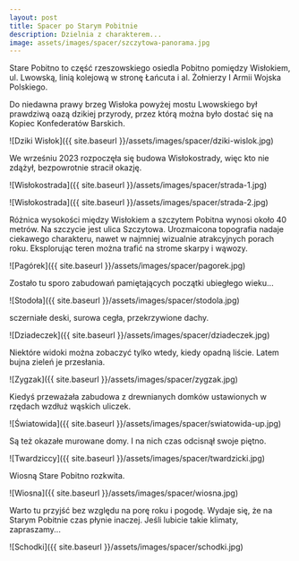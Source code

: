 ```yaml
---
layout: post
title: Spacer po Starym Pobitnie
description: Dzielnia z charakterem...
image: assets/images/spacer/szczytowa-panorama.jpg
---
```


Stare Pobitno to część rzeszowskiego osiedla Pobitno pomiędzy Wisłokiem, ul. Lwowską, linią kolejową w stronę Łańcuta i al. Żołnierzy I Armii Wojska Polskiego.

Do niedawna prawy brzeg Wisłoka powyżej mostu Lwowskiego był prawdziwą oazą dzikiej przyrody, przez którą można było dostać się na Kopiec Konfederatów Barskich.

![Dziki Wisłok]({{ site.baseurl }}/assets/images/spacer/dziki-wislok.jpg)

We wrześniu 2023 rozpoczęła się budowa Wisłokostrady, więc kto nie zdążył, bezpowrotnie stracił okazję.

![Wisłokostrada]({{ site.baseurl }}/assets/images/spacer/strada-1.jpg)

![Wisłokostrada]({{ site.baseurl }}/assets/images/spacer/strada-2.jpg)

Różnica wysokości między Wisłokiem a szczytem Pobitna wynosi około 40 metrów. Na szczycie jest ulica Szczytowa. Urozmaicona topografia nadaje ciekawego charakteru, nawet w najmniej wizualnie atrakcyjnych porach roku. Eksplorując teren można trafić na strome skarpy i wąwozy.

![Pagórek]({{ site.baseurl }}/assets/images/spacer/pagorek.jpg)

Zostało tu sporo zabudowań pamiętających początki ubiegłego wieku...

![Stodoła]({{ site.baseurl }}/assets/images/spacer/stodola.jpg)

sczerniałe deski, surowa cegła, przekrzywione dachy. 

![Dziadeczek]({{ site.baseurl }}/assets/images/spacer/dziadeczek.jpg)

Niektóre widoki można zobaczyć tylko wtedy, kiedy opadną liście. Latem bujna zieleń je przesłania.

![Zygzak]({{ site.baseurl }}/assets/images/spacer/zygzak.jpg)

Kiedyś przeważała zabudowa z drewnianych domków ustawionych w rzędach wzdłuż wąskich uliczek.

![Światowida]({{ site.baseurl }}/assets/images/spacer/swiatowida-up.jpg)

Są też okazałe murowane domy. I na nich czas odcisnął swoje piętno.

![Twardziccy]({{ site.baseurl }}/assets/images/spacer/twardzicki.jpg)

Wiosną Stare Pobitno rozkwita.

![Wiosna]({{ site.baseurl }}/assets/images/spacer/wiosna.jpg)

Warto tu przyjść bez względu na porę roku i pogodę. Wydaje się, że na Starym Pobitnie czas płynie inaczej. Jeśli lubicie takie klimaty, zapraszamy...

![Schodki]({{ site.baseurl }}/assets/images/spacer/schodki.jpg)

